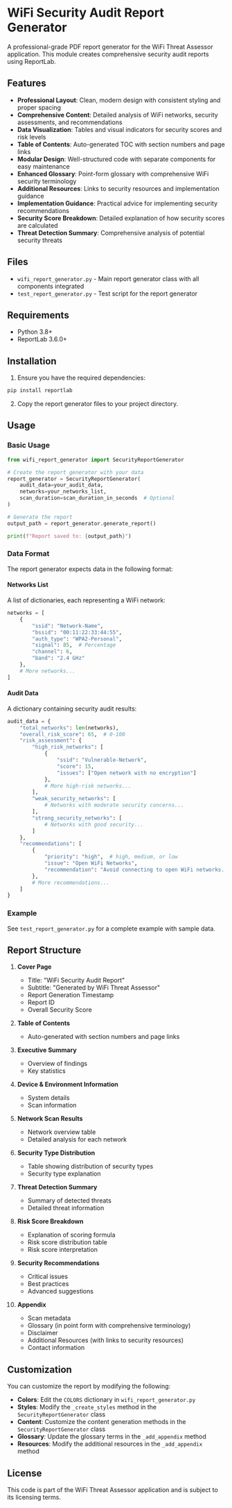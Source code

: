 # WiFi Security Audit Report Generator

A professional-grade PDF report generator for the WiFi Threat Assessor application. This module creates comprehensive security audit reports using ReportLab.

## Features

- **Professional Layout**: Clean, modern design with consistent styling and proper spacing
- **Comprehensive Content**: Detailed analysis of WiFi networks, security assessments, and recommendations
- **Data Visualization**: Tables and visual indicators for security scores and risk levels
- **Table of Contents**: Auto-generated TOC with section numbers and page links
- **Modular Design**: Well-structured code with separate components for easy maintenance
- **Enhanced Glossary**: Point-form glossary with comprehensive WiFi security terminology
- **Additional Resources**: Links to security resources and implementation guidance
- **Implementation Guidance**: Practical advice for implementing security recommendations
- **Security Score Breakdown**: Detailed explanation of how security scores are calculated
- **Threat Detection Summary**: Comprehensive analysis of potential security threats

## Files

- `wifi_report_generator.py` - Main report generator class with all components integrated
- `test_report_generator.py` - Test script for the report generator

## Requirements

- Python 3.8+
- ReportLab 3.6.0+

## Installation

1. Ensure you have the required dependencies:

```bash
pip install reportlab
```

2. Copy the report generator files to your project directory.

## Usage

### Basic Usage

```python
from wifi_report_generator import SecurityReportGenerator

# Create the report generator with your data
report_generator = SecurityReportGenerator(
    audit_data=your_audit_data,
    networks=your_networks_list,
    scan_duration=scan_duration_in_seconds  # Optional
)

# Generate the report
output_path = report_generator.generate_report()

print(f"Report saved to: {output_path}")
```

### Data Format

The report generator expects data in the following format:

#### Networks List

A list of dictionaries, each representing a WiFi network:

```python
networks = [
    {
        "ssid": "Network-Name",
        "bssid": "00:11:22:33:44:55",
        "auth_type": "WPA2-Personal",
        "signal": 85,  # Percentage
        "channel": 6,
        "band": "2.4 GHz"
    },
    # More networks...
]
```

#### Audit Data

A dictionary containing security audit results:

```python
audit_data = {
    "total_networks": len(networks),
    "overall_risk_score": 65,  # 0-100
    "risk_assessment": {
        "high_risk_networks": [
            {
                "ssid": "Vulnerable-Network",
                "score": 15,
                "issues": ["Open network with no encryption"]
            },
            # More high-risk networks...
        ],
        "weak_security_networks": [
            # Networks with moderate security concerns...
        ],
        "strong_security_networks": [
            # Networks with good security...
        ]
    },
    "recommendations": [
        {
            "priority": "high",  # high, medium, or low
            "issue": "Open WiFi Networks",
            "recommendation": "Avoid connecting to open WiFi networks..."
        },
        # More recommendations...
    ]
}
```

### Example

See `test_report_generator.py` for a complete example with sample data.

## Report Structure

1. **Cover Page**
   - Title: "WiFi Security Audit Report"
   - Subtitle: "Generated by WiFi Threat Assessor"
   - Report Generation Timestamp
   - Report ID
   - Overall Security Score

2. **Table of Contents**
   - Auto-generated with section numbers and page links

3. **Executive Summary**
   - Overview of findings
   - Key statistics

4. **Device & Environment Information**
   - System details
   - Scan information

5. **Network Scan Results**
   - Network overview table
   - Detailed analysis for each network

6. **Security Type Distribution**
   - Table showing distribution of security types
   - Security type explanation

7. **Threat Detection Summary**
   - Summary of detected threats
   - Detailed threat information

8. **Risk Score Breakdown**
   - Explanation of scoring formula
   - Risk score distribution table
   - Risk score interpretation

9. **Security Recommendations**
   - Critical issues
   - Best practices
   - Advanced suggestions

10. **Appendix**
    - Scan metadata
    - Glossary (in point form with comprehensive terminology)
    - Disclaimer
    - Additional Resources (with links to security resources)
    - Contact information

## Customization

You can customize the report by modifying the following:

- **Colors**: Edit the `COLORS` dictionary in `wifi_report_generator.py`
- **Styles**: Modify the `_create_styles` method in the `SecurityReportGenerator` class
- **Content**: Customize the content generation methods in the `SecurityReportGenerator` class
- **Glossary**: Update the glossary terms in the `_add_appendix` method
- **Resources**: Modify the additional resources in the `_add_appendix` method

## License

This code is part of the WiFi Threat Assessor application and is subject to its licensing terms.
